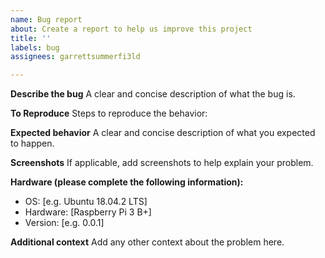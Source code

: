 ```yaml
---
name: Bug report
about: Create a report to help us improve this project
title: ''
labels: bug
assignees: garrettsummerfi3ld

---
```


**Describe the bug**
A clear and concise description of what the bug is.

**To Reproduce**
Steps to reproduce the behavior:

**Expected behavior**
A clear and concise description of what you expected to happen.

**Screenshots**
If applicable, add screenshots to help explain your problem.

**Hardware (please complete the following information):**

- OS: [e.g. Ubuntu 18.04.2 LTS]
- Hardware: [Raspberry Pi 3 B+]
- Version: [e.g. 0.0.1]

**Additional context**
Add any other context about the problem here.
